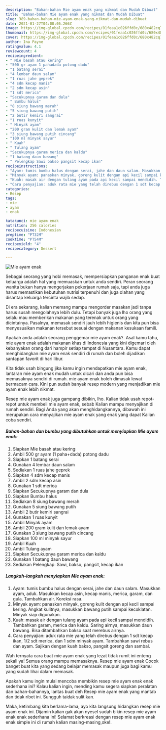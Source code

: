 ```yaml
---
description: "Bahan-bahan Mie ayam enak yang nikmat dan Mudah Dibuat"
title: "Bahan-bahan Mie ayam enak yang nikmat dan Mudah Dibuat"
slug: 389-bahan-bahan-mie-ayam-enak-yang-nikmat-dan-mudah-dibuat
date: 2021-01-27T04:00:05.266Z
image: https://img-global.cpcdn.com/recipes/01feaa1c026ffd0c/680x482cq70/mie-ayam-enak-foto-resep-utama.jpg
thumbnail: https://img-global.cpcdn.com/recipes/01feaa1c026ffd0c/680x482cq70/mie-ayam-enak-foto-resep-utama.jpg
cover: https://img-global.cpcdn.com/recipes/01feaa1c026ffd0c/680x482cq70/mie-ayam-enak-foto-resep-utama.jpg
author: Ina Payne
ratingvalue: 4.1
reviewcount: 4
recipeingredient:
- " Mie basah atau kering"
- "500 gr ayam 1 pahadada potong dadu"
- "1 batang serai"
- "4 lembar daun salam"
- "1 ruas jahe geprek"
- "4 sdm kecap manis"
- "2 sdm kecap asin"
- "1 sdt merica"
- "Secukupnya garam dan dula"
- " Bumbu halus"
- "8 siung bawang merah"
- "5 siung bawang putih"
- "2 butir kemiri sangrai"
- "1 ruas kunyit"
- " Minyak ayam"
- "200 gram kulit dan lemak ayam"
- "3 siung bawang putih cincang"
- "100 ml minyak sayur"
- " Kuah"
- " Tulang ayam"
- "Secukupnya garam merica dan kaldu"
- "1 batang daun bawang"
- " Pelengkap Sawi bakso pangsit kecap ikan"
recipeinstructions:
- "Ayam: tumis bumbu halus dengan serai, jahe dan daun salam. Masukkan ayam, aduk. Masukkan kecap asin, kecap manis, merica, garam, dan gula. Tambahkan air. Koreksi rasa."
- "Minyak ayam: panaskan minyak, goreng kulit dengan api kecil sampai kering. Angkat kulitnya, masukkan bawang putih sampai kecoklatan. Minyak siap digunakan."
- "Kuah: masak air dengan tulang ayam pada api kecil sampai mendidih. Tambahkan garam, merica dan kaldu. Saring airnya, masukkan daun bawang. Bisa ditambahkan bakso saat merebus airnya."
- "Cara penyajian: aduk rata mie yang telah direbus dengan 1 sdt kecap ikan, 1/2 sdt merica, dan 1 sdm minyak ayam. Tambahkan sawi rebus dan ayam. Sajikan dengan kuah bakso, pangsit goreng dan sambal."
categories:
- Resep
tags:
- mie
- ayam
- enak

katakunci: mie ayam enak 
nutrition: 256 calories
recipecuisine: Indonesian
preptime: "PT32M"
cooktime: "PT54M"
recipeyield: "4"
recipecategory: Dessert

---
```



![Mie ayam enak](https://img-global.cpcdn.com/recipes/01feaa1c026ffd0c/680x482cq70/mie-ayam-enak-foto-resep-utama.jpg)

Sebagai seorang yang hobi memasak, mempersiapkan panganan enak buat keluarga adalah hal yang memuaskan untuk anda sendiri. Peran seorang  wanita bukan hanya mengerjakan pekerjaan rumah saja, tapi anda juga harus memastikan kebutuhan nutrisi terpenuhi dan juga olahan yang disantap keluarga tercinta wajib sedap.

Di era  sekarang, kalian memang mampu mengorder masakan jadi tanpa harus susah mengolahnya lebih dulu. Tetapi banyak juga lho orang yang selalu mau memberikan makanan yang terenak untuk orang yang dicintainya. Pasalnya, memasak sendiri jauh lebih higienis dan kita pun bisa menyesuaikan makanan tersebut sesuai dengan makanan kesukaan famili. 



Apakah anda adalah seorang penggemar mie ayam enak?. Asal kamu tahu, mie ayam enak adalah makanan khas di Indonesia yang kini digemari oleh kebanyakan orang dari hampir setiap tempat di Nusantara. Kamu dapat menghidangkan mie ayam enak sendiri di rumah dan boleh dijadikan santapan favorit di hari libur.

Kita tidak usah bingung jika kamu ingin mendapatkan mie ayam enak, lantaran mie ayam enak mudah untuk dicari dan anda pun bisa memasaknya sendiri di rumah. mie ayam enak boleh dimasak lewat bermacam cara. Kini pun sudah banyak resep modern yang menjadikan mie ayam enak lebih nikmat.

Resep mie ayam enak juga gampang dibikin, lho. Kalian tidak usah repot-repot untuk membeli mie ayam enak, sebab Kalian mampu menyajikan di rumah sendiri. Bagi Anda yang akan menghidangkannya, dibawah ini merupakan cara menyajikan mie ayam enak yang enak yang dapat Kalian coba sendiri.

<!--inarticleads1-->

##### Bahan-bahan dan bumbu yang dibutuhkan untuk menyiapkan Mie ayam enak:

1. Siapkan  Mie basah atau kering
1. Ambil 500 gr ayam (1 paha+dada) potong dadu
1. Siapkan 1 batang serai
1. Gunakan 4 lembar daun salam
1. Sediakan 1 ruas jahe geprek
1. Siapkan 4 sdm kecap manis
1. Ambil 2 sdm kecap asin
1. Gunakan 1 sdt merica
1. Siapkan Secukupnya garam dan dula
1. Siapkan  Bumbu halus
1. Sediakan 8 siung bawang merah
1. Gunakan 5 siung bawang putih
1. Ambil 2 butir kemiri sangrai
1. Gunakan 1 ruas kunyit
1. Ambil  Minyak ayam
1. Ambil 200 gram kulit dan lemak ayam
1. Gunakan 3 siung bawang putih cincang
1. Siapkan 100 ml minyak sayur
1. Ambil  Kuah
1. Ambil  Tulang ayam
1. Siapkan Secukupnya garam merica dan kaldu
1. Gunakan 1 batang daun bawang
1. Sediakan  Pelengkap: Sawi, bakso, pangsit, kecap ikan




<!--inarticleads2-->

##### Langkah-langkah menyiapkan Mie ayam enak:

1. Ayam: tumis bumbu halus dengan serai, jahe dan daun salam. Masukkan ayam, aduk. Masukkan kecap asin, kecap manis, merica, garam, dan gula. Tambahkan air. Koreksi rasa.
1. Minyak ayam: panaskan minyak, goreng kulit dengan api kecil sampai kering. Angkat kulitnya, masukkan bawang putih sampai kecoklatan. Minyak siap digunakan.
1. Kuah: masak air dengan tulang ayam pada api kecil sampai mendidih. Tambahkan garam, merica dan kaldu. Saring airnya, masukkan daun bawang. Bisa ditambahkan bakso saat merebus airnya.
1. Cara penyajian: aduk rata mie yang telah direbus dengan 1 sdt kecap ikan, 1/2 sdt merica, dan 1 sdm minyak ayam. Tambahkan sawi rebus dan ayam. Sajikan dengan kuah bakso, pangsit goreng dan sambal.




Wah ternyata cara buat mie ayam enak yang lezat tidak rumit ini enteng sekali ya! Semua orang mampu memasaknya. Resep mie ayam enak Cocok banget buat kita yang sedang belajar memasak maupun juga bagi kamu yang sudah lihai dalam memasak.

Apakah kamu ingin mulai mencoba membikin resep mie ayam enak enak sederhana ini? Kalau kalian ingin, mending kamu segera siapkan peralatan dan bahan-bahannya, lantas buat deh Resep mie ayam enak yang mantab dan tidak ribet ini. Sungguh taidak sulit kan. 

Maka, ketimbang kita berlama-lama, ayo kita langsung hidangkan resep mie ayam enak ini. Dijamin kalian gak akan nyesel sudah bikin resep mie ayam enak enak sederhana ini! Selamat berkreasi dengan resep mie ayam enak enak simple ini di rumah kalian masing-masing,oke!.

